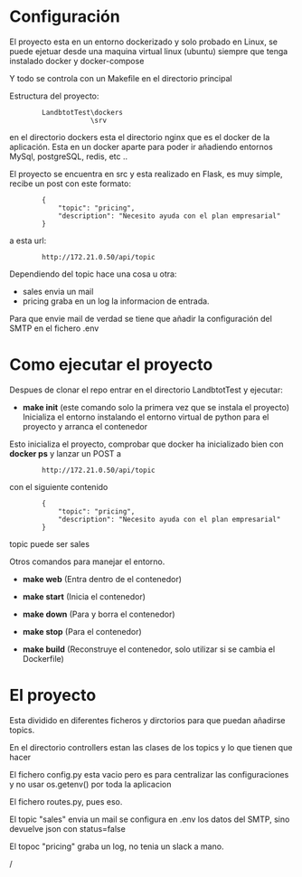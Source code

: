 # Configuración

El proyecto esta en un entorno dockerizado y solo probado en Linux, se puede ejetuar desde una maquina virtual linux (ubuntu) siempre que tenga instalado docker y docker-compose

Y todo se controla con un Makefile en el directorio principal

Estructura del proyecto:  



            LandbtotTest\dockers
                        \srv


en el directorio dockers esta el directorio nginx que es el docker de la aplicación. Esta en un docker aparte para poder ir añadiendo entornos MySql, postgreSQL, redis, etc ..

El proyecto se encuentra en src y esta realizado en Flask, es muy simple, recibe un post con este formato:

            {
                "topic": "pricing",
                "description": "Necesito ayuda con el plan empresarial"
            }

a esta url:

            http://172.21.0.50/api/topic

Dependiendo del topic hace una cosa u otra:

- sales envia un mail
- pricing graba en un log la informacion de entrada.

Para que envie mail de verdad se tiene que añadir la configuración del SMTP en el fichero .env

# Como ejecutar el proyecto

Despues de clonar el repo entrar en el directorio LandbtotTest y ejecutar:

- **make init**  (este comando solo la primera vez que se instala el proyecto)
Inicializa el entorno instalando el entorno virtual de python para el proyecto y arranca el contenedor

Esto inicializa el proyecto, comprobar que docker ha inicializado bien con **docker ps** y lanzar un POST a

            http://172.21.0.50/api/topic

con el siguiente contenido

            {
                "topic": "pricing",
                "description": "Necesito ayuda con el plan empresarial"
            }

topic puede ser sales 

Otros comandos para manejar el entorno.

- **make web**
(Entra dentro de el contenedor)

- **make start** 
(Inicia el contenedor)

- **make down**
(Para y borra el contenedor)

- **make stop** 
(Para el contenedor)

- **make build** 
(Reconstruye el contenedor, solo utilizar si se cambia el Dockerfile)


# El proyecto
Esta dividido en diferentes ficheros y dirctorios para que puedan añadirse topics.

En el directorio controllers estan las clases de los topics y lo que tienen que hacer

El fichero config.py esta vacio pero es para centralizar las configuraciones y no usar os.getenv() por toda la aplicacion

El fichero routes.py, pues eso.

El topic "sales" envia un mail se configura en .env los datos del SMTP, sino devuelve json con status=false

El topoc "pricing" graba un log, no tenia un slack a mano.


/



